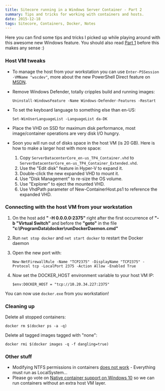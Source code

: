 ```yaml
---
title: Sitecore running in a Windows Server Container - Part 2
summary: Tips and tricks for working with containers and hosts.
date: 2015-12-18
tags: Sitecore, Containers, Docker, Notes
---
```


Here you can find some tips and tricks I picked up while playing around with this awesome new  Windows feature. You should also read [Part 1](/posts/sitecore-and-windows-server-containers) before this makes any sense :)

### Host VM tweaks

- To manage the host from your workstation you can use `Enter-PSSession -VMName "wscdev"`, more about the new PowerShell Direct feature on [MSDN](https://msdn.microsoft.com/en-us/virtualization/hyperv_on_windows/user_guide/vmsession "MSDN").
- Remove Windows Defender, totally cripples build and running images:

    `Uninstall-WindowsFeature -Name Windows-Defender-Features -Restart`

- To set the keyboard language to something else than en-US:

	`Set-WinUserLanguageList -LanguageList da-DK`

- Place the VHD on SSD for maximum disk performance, most image/container operations are very disk I/O hungry.
- Soon you will run out of disks space in the host VM (is 20 GB). Here is how to make a larger host with more space:
	1. Copy `ServerDatacenterCore_en-us_TP4_Container.vhd` to `ServerDatacenterCore_en-us_TP4_Container_Extended.vhd`.
	2. Use the "Edit disk" feature in Hyper-V to expand it.
	3. Double-click the new expanded VHD to mount it.
	4. Use "Disk Management" to re-size the OS volume.
	5. Use "Explorer" to eject the mounted VHD.
	6. Use VhdPath parameter of New-ContainerHost.ps1 to reference the expanded VHD.

### Connecting with the host VM from your workstation

1. On the host add **" -H 0.0.0.0:2375"** right after the first occurrence of **"-b "Virtual Switch"** and before the **"goto"** in the file **"c:\ProgramData\docker\runDockerDaemon.cmd"**

2. Run `net stop docker` and `net start docker` to restart the Docker daemon
3. Open the new port with:

	`New-NetFirewallRule -Name "TCP2375" -DisplayName "TCP2375" -Protocol tcp -LocalPort 2375 -Action Allow -Enabled True`
4. Now set the DOCKER_HOST environment variable to your host VM IP:

	`$env:DOCKER_HOST = "tcp://10.20.34.227:2375"`

You can now use `docker.exe` from you workstation!

### Cleaning up

Delete all stopped containers:

	docker rm $(docker ps -a -q)

Delete all tagged images tagged with "none":
	
	docker rmi $(docker images -q -f dangling=true)

### Other stuff

- Modifying NTFS permissions in containers [does not work](https://social.msdn.microsoft.com/Forums/en-US/fbb8bd89-d86d-4609-8607-558b28f93592/ntfs-permissions-not-committed?forum=windowscontainers) - Everything must run as LocalSystem...
- Please go vote on [Native container support on Windows 10](https://windowsserver.uservoice.com/forums/304624-containers/suggestions/11120520-native-container-support-on-windows-10) so we can run containers without an extra host VM layer.
